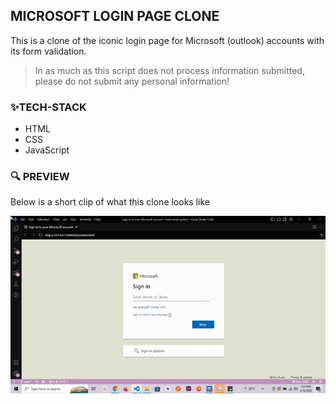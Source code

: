 ## MICROSOFT LOGIN PAGE CLONE

This is a clone of the iconic login page for Microsoft (outlook) accounts with its form validation.

> In as much as this script does not process information submitted, please do not submit any personal information!
### ✨TECH-STACK

- HTML
- CSS
- JavaScript
  
### 🔍 PREVIEW

Below is a short clip of what this clone looks like

<img src="assets/preview.gif" alt="preview" />